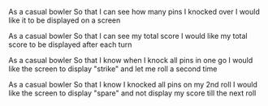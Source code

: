 As a casual bowler
So that I can see how many pins I knocked over
I would like it to be displayed on a screen

As a casual bowler
So that I can see my total score
I would like my total score to be displayed after each turn

As a casual bowler
So that I know when I knock all pins in one go
I would like the screen to display "strike" and let me roll a second time

As a casual bowler
So that I know I knocked all pins on my 2nd roll
I would like the screen to display "spare" and not display my score till the next roll
